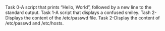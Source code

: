 Task 0-A script that prints “Hello, World”, followed by a new line to the standard output.
Task 1-A script that displays a confused smiley.
Tash 2-Displays the content of the /etc/passwd file.
Task 2-Display the content of /etc/passwd and /etc/hosts.
